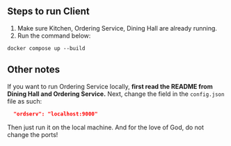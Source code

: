## Steps to run Client

1. Make sure Kitchen, Ordering Service, Dining Hall are already running.
2. Run the command below:

```
docker compose up --build
```

## Other notes

If you want to run Ordering Service locally, **first read the README from Dining Hall and Ordering Service.**
Next, change the field in the `config.json` file as such:

```json
  "ordserv": "localhost:9000"
```

Then just run it on the local machine. And for the love of God, do not change the ports!